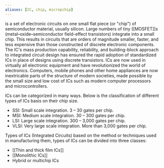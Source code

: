 ```yaml
---
aliases: [IC, chip, micropchip]
---
```

is a set of electronic circuits on one small flat piece (or "chip") of semiconductor material, usually silicon. Large numbers of tiny [[MOSFET]]s (metal–oxide–semiconductor field-effect transistors) integrate into a small chip. This results in circuits that are orders of magnitude smaller, faster, and less expensive than those constructed of discrete electronic components. The IC's mass production capability, reliability, and building-block approach to integrated circuit design has ensured the rapid adoption of standardized ICs in place of designs using discrete transistors. ICs are now used in virtually all electronic equipment and have revolutionized the world of electronics. Computers, mobile phones and other home appliances are now inextricable parts of the structure of modern societies, made possible by the small size and low cost of ICs such as modern computer processors and microcontrollers.

ICs can be categorized in many ways. Below is the classification of different types of ICs basis on their chip size.

- SSI: Small scale integration. 3 – 30 gates per chip.
- MSI: Medium scale integration. 30 – 300 gates per chip.
- LSI: Large scale integration. 300 – 3,000 gates per chip.
- VLSI: Very large scale integration. More than 3,000 gates per chip.

Types of ICs (Integrated Circuits) based on the method or techniques used in manufacturing them, types of ICs can be divided into three classes:

- [[Thin and thick film ICs]]
- [[Monolithic ICs]]
- Hybrid or multichip ICs